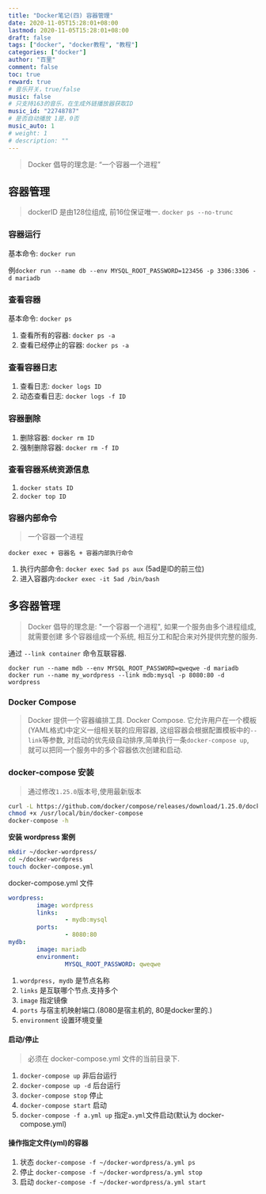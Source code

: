 ```yaml
---
title: "Docker笔记(四) 容器管理"
date: 2020-11-05T15:28:01+08:00
lastmod: 2020-11-05T15:28:01+08:00
draft: false
tags: ["docker", "docker教程", "教程"]
categories: ["docker"]
author: "百里"
comment: false
toc: true
reward: true
# 音乐开关，true/false
music: false
# 只支持163的音乐，在生成外链播放器获取ID
music_id: "22748787"
# 是否自动播放 1是，0否
music_auto: 1
# weight: 1
# description: ""
---
```

> Docker 倡导的理念是: “一个容器一个进程”

## 容器管理

> dockerID 是由128位组成, 前16位保证唯一. `docker ps --no-trunc`

### 容器运行
基本命令: `docker run`

例`docker run --name db --env MYSQL_ROOT_PASSWORD=123456 -p 3306:3306 -d mariadb`

### 查看容器
基本命令: `docker ps`
1. 查看所有的容器: `docker ps -a`
2. 查看已经停止的容器: `docker ps -a`

### 查看容器日志
1. 查看日志: `docker logs ID`
2. 动态查看日志: `docker logs -f ID`

### 容器删除
1. 删除容器: `docker rm ID`
2. 强制删除容器: `docker rm -f ID`

### 查看容器系统资源信息
1. `docker stats ID`
2. `docker top ID`

### 容器内部命令
> 一个容器一个进程 

`docker exec + 容器名 + 容器内部执行命令`

1. 执行内部命令: `docker exec 5ad ps aux` (5ad是ID的前三位)
2. 进入容器内:`docker exec -it 5ad /bin/bash`


## 多容器管理
> Docker 倡导的理念是: "一个容器一个进程", 如果一个服务由多个进程组成, 就需要创建
> 多个容器组成一个系统, 相互分工和配合来对外提供完整的服务.

通过 `--link container` 命令互联容器.

```
docker run --name mdb --env MYSQL_ROOT_PASSWORD=qweqwe -d mariadb 
docker run --name my_wordpress --link mdb:mysql -p 8080:80 -d wordpress
```

### Docker Compose
> Docker 提供一个容器编排工具. Docker Compose. 它允许用户在一个模板(YAML格式)中定义一组相关联的应用容器, 这组容器会根据配置模板中的`--link`等参数, 对启动的优先级自动排序,简单执行一条`docker-compose up`, 就可以把同一个服务中的多个容器依次创建和启动.

### docker-compose 安装
> 通过修改`1.25.0`版本号,使用最新版本

```sh
curl -L https://github.com/docker/compose/releases/download/1.25.0/docker-compose-`uname -s`-`uname -m` -o /usr/local/bin/docker-compose
chmod +x /usr/local/bin/docker-compose
docker-compose -h
```

**安装 wordpress 案例**

```sh
mkdir ~/docker-wordpress/
cd ~/docker-wordpress
touch docker-compose.yml
```
docker-compose.yml 文件
```yml
wordpress:
        image: wordpress
        links:
                - mydb:mysql
        ports:
                - 8080:80
mydb:
        image: mariadb
        environment:
                MYSQL_ROOT_PASSWORD: qweqwe
```
1. `wordpress, mydb` 是节点名称
2. `links` 是互联哪个节点.支持多个
3. `image` 指定镜像
4. `ports` 与宿主机映射端口.(8080是宿主机的, 80是docker里的.)
5. `environment` 设置环境变量

#### 启动/停止
> 必须在 docker-compose.yml 文件的当前目录下.

1. `docker-compose up` 非后台运行
2. `docker-compose up -d` 后台运行
3. `docker-compose stop` 停止
3. `docker-compose start` 启动
4. `docker-compose -f a.yml up` 指定`a.yml`文件启动(默认为 docker-compose.yml)

#### 操作指定文件(yml)的容器
1. 状态 `docker-compose -f ~/docker-wordpress/a.yml ps`
2. 停止 `docker-compose -f ~/docker-wordpress/a.yml stop`
3. 启动 `docker-compose -f ~/docker-wordpress/a.yml start`